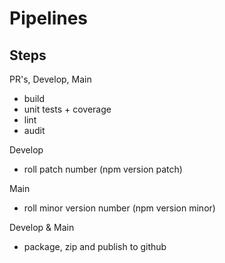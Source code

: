 # Pipelines

## Steps

PR's, Develop, Main

- build
- unit tests + coverage
- lint
- audit

Develop

- roll patch number (npm version patch)

Main

- roll minor version number (npm version minor)

Develop & Main

- package, zip and publish to github
